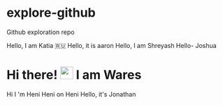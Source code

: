 # explore-github
Github exploration repo

Hello, I am Katia 🇷🇺
Hello, it is aaron
Hello, I am Shreyash 
Hello- Joshua
# Hi there! <img src="https://github.com/TheDudeThatCode/TheDudeThatCode/blob/master/Assets/Hi.gif" width="29px"> I am Wares
Hi I 'm Heni Heni on Heni
Hello, it's Jonathan
